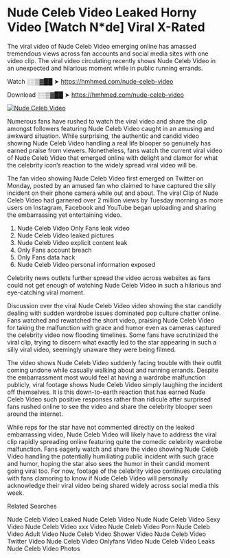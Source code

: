 ﻿# Nude Celeb Video Leaked Horny Video [Watch N*de] Viral X-Rated

The viral video of ﻿Nude Celeb Video emerging online has amassed tremendous views across fan accounts and social media sites with one video clip. The viral video circulating recently shows ﻿Nude Celeb Video in an unexpected and hilarious moment while in public running errands. 

Watch ░░▒▓██ ➤ https://hmhmed.com/nude-celeb-video

Download ░░▒▓██ ➤ https://hmhmed.com/nude-celeb-video

[![Nude Celeb Video](https://i.imgur.com/dJHk4Zq.gif)](https://hmhmed.com/nude-celeb-video)

Numerous fans have rushed to watch the viral video and share the clip amongst followers featuring ﻿Nude Celeb Video caught in an amusing and awkward situation. While surprising, the authentic and candid video showing ﻿Nude Celeb Video handling a real life blooper so genuinely has earned praise from viewers. Nonetheless, fans watch the current viral video of ﻿Nude Celeb Video that emerged online with delight and clamor for what the celebrity icon’s reaction to the widely spread viral video will be.

The fan video showing ﻿Nude Celeb Video first emerged on Twitter on Monday, posted by an amused fan who claimed to have captured the silly incident on their phone camera while out and about. The viral Clip of ﻿Nude Celeb Video had garnered over 2 million views by Tuesday morning as more users on Instagram, Facebook and YouTube began uploading and sharing the embarrassing yet entertaining video. 

1. ﻿Nude Celeb Video Only Fans leak video
2. ﻿Nude Celeb Video leaked pictures
3. ﻿Nude Celeb Video explicit content leak
4. Only Fans account breach
5. Only Fans data hack
6. ﻿Nude Celeb Video personal information exposed

Celebrity news outlets further spread the video across websites as fans could not get enough of watching ﻿Nude Celeb Video in such a hilarious and eye-catching viral moment. 

Discussion over the viral ﻿Nude Celeb Video video showing the star candidly dealing with sudden wardrobe issues dominated pop culture chatter online. Fans watched and rewatched the short video, praising ﻿Nude Celeb Video for taking the malfunction with grace and humor even as cameras captured the celebrity video now flooding timelines. Some fans have scrutinized the viral clip, trying to discern what exactly led to the star appearing in such a silly viral video, seemingly unaware they were being filmed.

The video shows ﻿Nude Celeb Video suddenly facing trouble with their outfit coming undone while casually walking about and running errands. Despite the embarrassment most would feel at having a wardrobe malfunction publicly, viral footage shows ﻿Nude Celeb Video simply laughing the incident off themselves. It is this down-to-earth reaction that has earned ﻿Nude Celeb Video such positive responses rather than ridicule after surprised fans rushed online to see the video and share the celebrity blooper seen around the internet.  

While reps for the star have not commented directly on the leaked embarrassing video, ﻿Nude Celeb Video will likely have to address the viral clip rapidly spreading online featuring quite the comedic celebrity wardrobe malfunction. Fans eagerly watch and share the video showing ﻿Nude Celeb Video handling the potentially humiliating public incident with such grace and humor, hoping the star also sees the humor in their candid moment going viral too. For now, footage of the celebrity video continues circulating with fans clamoring to know if ﻿Nude Celeb Video will personally acknowledge their viral video being shared widely across social media this week.

Related Searches

﻿Nude Celeb Video Leaked
﻿Nude Celeb Video Nude
﻿Nude Celeb Video Sexy Video
﻿Nude Celeb Video xxx Video
﻿Nude Celeb Video Porn
﻿Nude Celeb Video Adult Video
﻿Nude Celeb Video Shower Video
﻿Nude Celeb Video Twitter Video
﻿Nude Celeb Video Onlyfans Video
﻿Nude Celeb Video Leaks
﻿Nude Celeb Video Photos